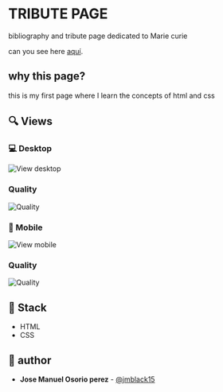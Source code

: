 #  TRIBUTE PAGE

bibliography and tribute page dedicated to Marie curie 

can you see here [aquí](https://jmblack15.github.io/Tribute-Page/).

## why this page?

this is my first page where I learn the concepts of html and css

## 🔍 Views

### 💻 Desktop

![View desktop](https://i.imgur.com/RFWB7pE.png)

### Quality
![Quality](https://i.imgur.com/cUdkOFP.png)

### 📱 Mobile

![View mobile](https://i.imgur.com/7Mv0S3q.png)

### Quality
![Quality](https://i.imgur.com/quQUBAY.png)

## 📌 Stack

- HTML
- CSS

## 🌟 author


- **Jose Manuel Osorio perez** - [@jmblack15](https://github.com/jmblack15)
